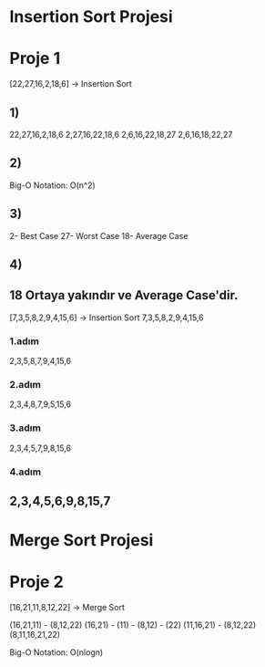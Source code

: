 # Insertion Sort Projesi
# Proje 1

[22,27,16,2,18,6] -> Insertion Sort

## 1)
22,27,16,2,18,6
2,27,16,22,18,6
2,6,16,22,18,27
2,6,16,18,22,27
## 2)
Big-O Notation: O(n^2)
## 3)
2- Best Case
27- Worst Case
18- Average Case
## 4)
18 Ortaya yakındır ve Average Case'dir.
--------
[7,3,5,8,2,9,4,15,6] -> Insertion Sort
7,3,5,8,2,9,4,15,6
### 1.adım
2,3,5,8,7,9,4,15,6
### 2.adım
2,3,4,8,7,9,5,15,6
### 3.adım
2,3,4,5,7,9,8,15,6
### 4.adım
2,3,4,5,6,9,8,15,7
--------
# Merge Sort Projesi
# Proje 2

[16,21,11,8,12,22] -> Merge Sort

(16,21,11) - (8,12,22)
(16,21) - (11) - (8,12) - (22)
(11,16,21) - (8,12,22)
(8,11,16,21,22)

Big-O Notation: O(nlogn)
